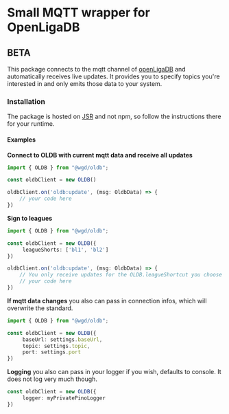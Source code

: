 # Small MQTT wrapper for OpenLigaDB 
## BETA
This package connects to the mqtt channel of [openLigaDB](https://www.openligadb.de/) and automatically receives live updates. It provides you to specify topics you're interested in and only emits those data to your system.

### Installation
The package is hosted on [JSR](https://jsr.io/@wgd/oldb) and not npm, so follow the instructions there for your runtime. 

#### Examples
**Connect to OLDB with current mqtt data and receive all updates**
```Typescript
import { OLDB } from "@wgd/oldb";

const oldbClient = new OLDB()

oldbClient.on('oldb:update', (msg: OldbData) => {
    // your code here
})
```

**Sign to leagues**
```Typescript
import { OLDB } from "@wgd/oldb";

const oldbClient = new OLDB({
     leagueShorts: ['bl1', 'bl2']
})

oldbClient.on('oldb:update', (msg: OldbData) => {
    // You only receive updates for the OLDB.leagueShortcut you choose
    // your code here
})
```

**If mqtt data changes**
you also can pass in connection infos, which will overwrite the standard.
```Typescript
import { OLDB } from "@wgd/oldb";

const oldbClient = new OLDB({
     baseUrl: settings.baseUrl,
     topic: settings.topic,
     port: settings.port
})
```

**Logging**
you also can pass in your logger if you wish, defaults to console. 
It does not log very much though.
```Typescript
const oldbClient = new OLDB({
     logger: myPrivatePinoLogger
})
```